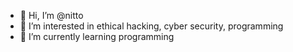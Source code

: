 - 👋 Hi, I’m @nitto
- 👀 I’m interested in ethical hacking, cyber security, programming
- 🌱 I’m currently learning programming

<!---
Kochuthoma/Kochuthoma is a ✨ special ✨ repository because its `README.md` (this file) appears on your GitHub profile.
You can click the Preview link to take a look at your changes.
--->

